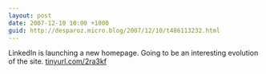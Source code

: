 ```yaml
---
layout: post
date: 2007-12-10 10:00 +1000
guid: http://desparoz.micro.blog/2007/12/10/t486113232.html
---
```

LinkedIn is launching a new homepage.  Going to be an interesting evolution of the site.  [tinyurl.com/2ra3kf](http://tinyurl.com/2ra3kf)
